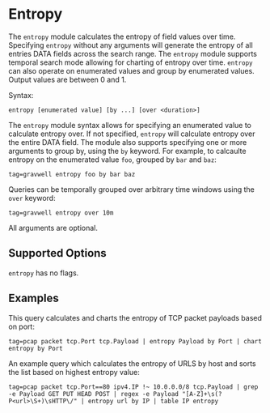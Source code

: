 # Entropy

The `entropy` module calculates the entropy of field values over time. Specifying `entropy` without any arguments will generate the entropy of all entries DATA fields across the search range. The `entropy` module supports temporal search mode allowing for charting of entropy over time. `entropy` can also operate on enumerated values and group by enumerated values. Output values are between 0 and 1.

Syntax: 

```
entropy [enumerated value] [by ...] [over <duration>]
```

The `entropy` module syntax allows for specifying an enumerated value to calculate entropy over. If not specified, `entropy` will calculate entropy over the entire DATA field. The module also supports specifying one or more arguments to group by, using the `by` keyword. For example, to calcaulte entropy on the enumerated value `foo`, grouped by `bar` and `baz`:

```gravwell
tag=gravwell entropy foo by bar baz
```

Queries can be temporally grouped over arbitrary time windows using the `over` keyword:

```gravwell
tag=gravwell entropy over 10m
```

All arguments are optional.

## Supported Options

`entropy` has no flags.

## Examples

This query calculates and charts the entropy of TCP packet payloads based on port:

```gravwell
tag=pcap packet tcp.Port tcp.Payload | entropy Payload by Port | chart entropy by Port
```

An example query which calculates the entropy of URLS by host and sorts the list based on highest entropy value:

```gravwell
tag=pcap packet tcp.Port==80 ipv4.IP !~ 10.0.0.0/8 tcp.Payload | grep -e Payload GET PUT HEAD POST | regex -e Payload "[A-Z]+\s(?P<url>\S+)\sHTTP\/" | entropy url by IP | table IP entropy
```
